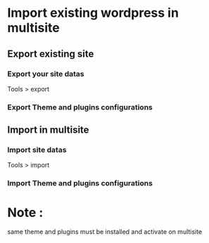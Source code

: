 #  Import existing wordpress in multisite

## Export existing site

### Export your site datas 
Tools > export

### Export Theme and plugins configurations

## Import in multisite

### Import site datas
Tools > import

### Import Theme and plugins configurations

# Note : 
same theme and plugins must be installed and activate on multisite
